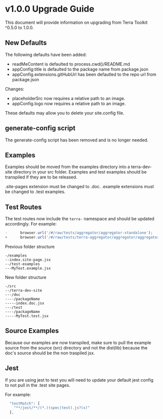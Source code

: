 # v1.0.0 Upgrade Guide
This document will provide information on upgrading from Terra Toolkit ^0.5.0 to 1.0.0.

## New Defaults
The following defaults have been added:
* readMeContent is defaulted to process.cwd()/README.md
* appConfig:title is defaulted to the package name from package.json
* appConfig.extensions.gitHubUrl has been defautled to the repo url from package.json

Changes:
* placeholderSrc now requires a relative path to an image.
* appConfig.logo now requires a relative path to an image.

These defaults may allow you to delete your site.config file.

## generate-config script
The generate-config script has been removed and is no longer needed.

## Examples
Examples should be moved from the examples directory into a terra-dev-site directory in your src folder. Examples and test examples should be transpiled if they are to be released.

.site-pages extension must be changed to .doc. .example extensions must be changed to .test examples.

## Test Routes

The test routes now include the `terra-` namespace and should be updated accordingly. For example:
```javascript
-      browser.url('/#/raw/tests/aggregator/aggregator-standalone');
+      browser.url('/#/raw/tests/terra-aggregator/aggregator/aggregator-standalone');
```

Previous folder structure
```
-/examples
--index.site-page.jsx
--/test-examples
---MyTest.example.jsx
```

New folder structure
```
-/src
--/terra-dev-site
---/doc
----/packageName
-----index.doc.jsx
---/test
----/packageName
-----MyTest.test.jsx
```

## Source Examples
Because our examples are now transpiled, make sure to pull the example source from the source (src) directory and not the dist(lib) because the doc's source should be the non traspiled jsx.

## Jest
If you are using jest to test you will need to update your default jest config to not pull in the .test site pages.

For example:
```javascript
  "testMatch": [
    "**/jest/**/(*.)(spec|test).js?(x)"
  ],
```
